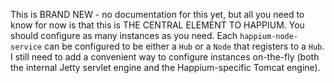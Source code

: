 This is BRAND NEW - no documentation for this yet, but all you need to know for now is that this is THE CENTRAL ELEMENT TO HAPPIUM. You 
should configure as many instances as you need. Each `happium-node-service` can be configured to be either a `Hub` or a `Node` that 
registers to a `Hub`. I still need to add a convenient way to configure instances on-the-fly (both the internal Jetty servlet engine and 
the Happium-specific Tomcat engine).
